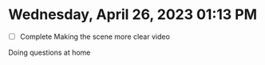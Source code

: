 # Wednesday, April 26, 2023 01:13 PM
- [ ] Complete Making the scene more clear video

Doing questions at home
